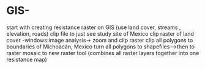 # GIS-
start with creating resistance raster on GIS (use land cover, streams , elevation, roads) clip file to just see study site of Mexico
clip raster of land cover -windows:image analysis-> zoom and clip raster 
clip all polygons to boundaries of Michoacán, Mexico
turn all polygons to shapefiles-->then to raster 
mosaic to new raster tool (combines all raster layers together into one resistance map)
